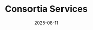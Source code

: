 ---
title: Consortia Services
date: 2025-08-11
type: landing

sections:
  - block: markdown
    content:
      title: Consortia Services
      text: |
        The NFDI community is actively involved in developing tools that effectively utilize PIDs across various use cases. We want to acknowledge this work, make it visible, and facilitate networking. You will find an overview of the PID services provided by the NFDI consortia below (open for additions).
        Would you like to make your tool visible on this page? If so, please [contact us](https://pid.services.base4nfdi.de/about/contact/). We look forward to your support!
    design:
      columns: '1'

  - block: markdown
    content:
      title: <h2>PID-Checker (NFDI4Energy)</h2>
      #subtitle: <h3>...</h3>
      text: |
        The PID Service is a web-based tool developed within TIB. It automatically checks and reports on the resolvability and status of Class IRIs, which can follow PID patterns in ontologies. It supports both scheduled, large-scale analysis of registered ontologies and on-demand checks for any ontology file available online in <span style="color: green;">.ttl</span> or <span style="color: green;">owl format</span>.  
        <h3>Main Features</h3>
         * Batch PID Checking: Every two weeks, the service checks the ontologies from the NFDI4ING and NFDI4Energy collections (hosted by the TIB Terminology Service) for PID resolvability and status. Results are stored for reporting and monitoring.<br>
         * On-Demand PID Checking: Users can submit a link to any ontology file (in <span style="color: green;">.ttl</span> or <span style="color: green;">owl format</span>, e.g., from a Git repository) for immediate analysis. The results remain available for about one hour before they are automatically deleted.<br>
         * Detailed Reports: The service provides statistics such as the number of IRIs checked, how many are not working, PID pattern usage, and general ontology metadata.<br>
         * Result Downloads: Users can download the analysis results as CSV or Excel files — either for entire ontologies or just for filtered results. It is also possible to download results for a single ontology.<br>
         * Progress Tracking: For large external files, users receive a task ID and can track the progress and results asynchronously.  
         * REST API Access: All features can be accessed via a documented REST API.<br>

        <h3>How it relates to Persistent Identifiers (PIDs)</h3>  
        The service supports the FAIR data principles by checking that PIDs used in ontologies are working and maintained. It helps ontology developers and users ensure that PIDs are reliable, which is essential for data reuse and long-term accessibility.  

        <h3>Target Audience</h3>
         * Ontology developers and curators  
         * Researchers or users interested in the quality and stability of PIDs in semantic resources  

        <h3>Conditions of Use</h3>  
         * The service is currently open to all users.  
         * It is provided by TIB as part of the NFDI4Energy project.  
        
        The tool is still under active development. If you notice any issues or have feature requests, feel free to create an issue in the repository or contact us by email — we’d be happy to help.  

        {{% cta cta_alt_link="https://terminology.nfdi4ing.de/ts/sandbox/pidChecker" cta_alt_text="Link to Service" %}}
    design:
      columns: '2'

  - block: markdown
    content:
      title: <h2>pid4cat (NFDI4Cat)</h2>
      #subtitle: <h3>Metadata Analysis</h3>
      text: |
        pid4cat is a service that is designed to assign persistent identifiers for resources generated in the catalysis research community, such as collections, samples, materials, devices, datasets, and services.  
        The pid4cat service builds upon existing PID infrastructure, i.e., it assigns [ePIC PIDs](https://www.pidconsortium.net/) based on the [Handle System](https://www.handle.net/). pid4cat enables partner organizations to manage their own sub-namespaces while maintaining a consistent approach to identifier creation and metadata management.  
        
        Key features of the pid4cat service include:  
         * low cost per PID for partner organizations  
        
        The pid4cat service has been developed within NFDI4Cat and is provided and managed by the HLRS (High Performance Computing Center Stuttgart). The service is made available to end-users (researchers from the catalysis research community) via partner organizations. To become a partner organization and provide a PID issuing service (e.g., repository) for your researchers, organizations have to apply to become a Sub-Name Assigning Authority in pid4cat. Details on the application process can be found [here](https://nfdi4cat.github.io/pid4cat-model/latest/getting-started/).

        {{% cta cta_alt_link="https://nfdi4cat.github.io/pid4cat-model/latest/" cta_alt_text="Link to main documentation" %}}
    design:
      columns: '2'

  - block: markdown
    content:
      title: <h2>PIDA</h2>
      #subtitle: <h3>Use Case Analysis</h3>
      text: |
        PIDA is a service providing unique persistent URLs (PURLs) for referencing digital assets on the web. Using our service will help you to ensure that your digital assets remain findable and can be accessed reliably by both humans and machines in the long term. The service provides content negotiation and is thus ideally suited to be used for the development of ontologies.  
        
        Some of PIDA’s key features are:
        * provides persistent and globally unique identifiers (PURLs)  
        * easy to create and update  
        * supports content negotiation (i.e. HTML, OWL, TTL, RDF)  
        * secure https communications protocol  
        * persistent for 10+ years  

        PIDA is a service provided by Hub Information and the FAIR Data Commons of the [Helmholtz Metadata Collaboration (HMC)](https://helmholtz-metadaten.de/en), an incubator platform of the Helmholtz Association within the framework of the Information and Data Science strategic initiative. It is developed, deployed and maintained by the [Institute for Advanced Simulation - Materials Data Science and Informatics (IAS-9)](https://fz-juelich.de/ias/ias-9/EN/Home/home_node.html) of the Forschungszentrum Jülich GmbH. PIDA service was started in August 2022.  
        PIDA can be used free of charge by academic (and non commercial) projects. 

        
        {{% cta cta_alt_link="https://purls.helmholtz-metadaten.de/" cta_alt_text="Link to service" %}}
    design:
      columns: '2'

---